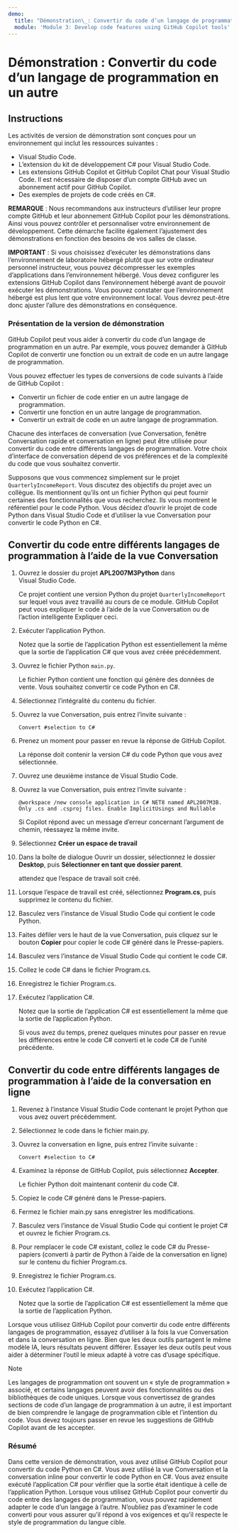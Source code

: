 ```yaml
---
demo:
  title: "Démonstration\_: Convertir du code d’un langage de programmation en un autre"
  module: 'Module 3: Develop code features using GitHub Copilot tools'
---
```


# Démonstration : Convertir du code d’un langage de programmation en un autre

## Instructions

Les activités de version de démonstration sont conçues pour un environnement qui inclut les ressources suivantes :

- Visual Studio Code.
- L’extension du kit de développement C# pour Visual Studio Code.
- Les extensions GitHub Copilot et GitHub Copilot Chat pour Visual Studio Code. Il est nécessaire de disposer d’un compte GitHub avec un abonnement actif pour GitHub Copilot.
- Des exemples de projets de code créés en C#.

**REMARQUE** : Nous recommandons aux instructeurs d’utiliser leur propre compte GitHub et leur abonnement GitHub Copilot pour les démonstrations. Ainsi vous pouvez contrôler et personnaliser votre environnement de développement. Cette démarche facilite également l’ajustement des démonstrations en fonction des besoins de vos salles de classe.

**IMPORTANT** : Si vous choisissez d’exécuter les démonstrations dans l’environnement de laboratoire hébergé plutôt que sur votre ordinateur personnel instructeur, vous pouvez décompresser les exemples d’applications dans l’environnement hébergé. Vous devez configurer les extensions GitHub Copilot dans l’environnement hébergé avant de pouvoir exécuter les démonstrations. Vous pouvez constater que l’environnement hébergé est plus lent que votre environnement local. Vous devrez peut-être donc ajuster l’allure des démonstrations en conséquence.

### Présentation de la version de démonstration

GitHub Copilot peut vous aider à convertir du code d’un langage de programmation en un autre. Par exemple, vous pouvez demander à GitHub Copilot de convertir une fonction ou un extrait de code en un autre langage de programmation.

Vous pouvez effectuer les types de conversions de code suivants à l’aide de GitHub Copilot :

- Convertir un fichier de code entier en un autre langage de programmation.
- Convertir une fonction en un autre langage de programmation.
- Convertir un extrait de code en un autre langage de programmation.

Chacune des interfaces de conversation (vue Conversation, fenêtre Conversation rapide et conversation en ligne) peut être utilisée pour convertir du code entre différents langages de programmation. Votre choix d’interface de conversation dépend de vos préférences et de la complexité du code que vous souhaitez convertir.

Supposons que vous commencez simplement sur le projet `QuarterlyIncomeReport`. Vous discutez des objectifs du projet avec un collègue. Ils mentionnent qu’ils ont un fichier Python qui peut fournir certaines des fonctionnalités que vous recherchez. Ils vous montrent le référentiel pour le code Python. Vous décidez d’ouvrir le projet de code Python dans Visual Studio Code et d’utiliser la vue Conversation pour convertir le code Python en C#.

## Convertir du code entre différents langages de programmation à l’aide de la vue Conversation

1. Ouvrez le dossier du projet **APL2007M3Python** dans Visual Studio Code.

    Ce projet contient une version Python du projet `QuarterlyIncomeReport` sur lequel vous avez travaillé au cours de ce module. GitHub Copilot peut vous expliquer le code à l’aide de la vue Conversation ou de l’action intelligente Expliquer ceci.

1. Exécuter l’application Python.

    Notez que la sortie de l’application Python est essentiellement la même que la sortie de l’application C# que vous avez créée précédemment.

1. Ouvrez le fichier Python `main.py`.

    Le fichier Python contient une fonction qui génère des données de vente. Vous souhaitez convertir ce code Python en C#.

1. Sélectionnez l’intégralité du contenu du fichier.

1. Ouvrez la vue Conversation, puis entrez l’invite suivante :

    ```plaintext
    Convert #selection to C#
    ```

1. Prenez un moment pour passer en revue la réponse de GitHub Copilot.

    La réponse doit contenir la version C# du code Python que vous avez sélectionnée.

1. Ouvrez une deuxième instance de Visual Studio Code.

1. Ouvrez la vue Conversation, puis entrez l’invite suivante :

    ```plaintext
    @workspace /new console application in C# NET8 named APL2007M3B. Only .cs and .csproj files. Enable ImplicitUsings and Nullable
    ```

    Si Copilot répond avec un message d’erreur concernant l’argument de chemin, réessayez la même invite.

1. Sélectionnez **Créer un espace de travail**

1. Dans la boîte de dialogue Ouvrir un dossier, sélectionnez le dossier **Desktop**, puis **Sélectionner en tant que dossier parent**.

    attendez que l’espace de travail soit créé.

1. Lorsque l’espace de travail est créé, sélectionnez **Program.cs**, puis supprimez le contenu du fichier.

1. Basculez vers l’instance de Visual Studio Code qui contient le code Python.

1. Faites défiler vers le haut de la vue Conversation, puis cliquez sur le bouton **Copier** pour copier le code C# généré dans le Presse-papiers.

1. Basculez vers l’instance de Visual Studio Code qui contient le code C#.

1. Collez le code C# dans le fichier Program.cs.

1. Enregistrez le fichier Program.cs.

1. Exécutez l’application C#.

    Notez que la sortie de l’application C# est essentiellement la même que la sortie de l’application Python.

    Si vous avez du temps, prenez quelques minutes pour passer en revue les différences entre le code C# converti et le code C# de l’unité précédente.

## Convertir du code entre différents langages de programmation à l’aide de la conversation en ligne

1. Revenez à l’instance Visual Studio Code contenant le projet Python que vous avez ouvert précédemment.

1. Sélectionnez le code dans le fichier main.py.

1. Ouvrez la conversation en ligne, puis entrez l’invite suivante :

    ```plaintext
    Convert #selection to C#
    ```

1. Examinez la réponse de GitHub Copilot, puis sélectionnez **Accepter**.

    Le fichier Python doit maintenant contenir du code C#.

1. Copiez le code C# généré dans le Presse-papiers.

1. Fermez le fichier main.py sans enregistrer les modifications.

1. Basculez vers l’instance de Visual Studio Code qui contient le projet C# et ouvrez le fichier Program.cs.

1. Pour remplacer le code C# existant, collez le code C# du Presse-papiers (converti à partir de Python à l’aide de la conversation en ligne) sur le contenu du fichier Program.cs.

1. Enregistrez le fichier Program.cs.

1. Exécutez l’application C#.

    Notez que la sortie de l’application C# est essentiellement la même que la sortie de l’application Python.

Lorsque vous utilisez GitHub Copilot pour convertir du code entre différents langages de programmation, essayez d’utiliser à la fois la vue Conversation et dans la conversation en ligne. Bien que les deux outils partagent le même modèle IA, leurs résultats peuvent différer. Essayer les deux outils peut vous aider à déterminer l’outil le mieux adapté à votre cas d’usage spécifique.

> [!NOTE]
> Les langages de programmation ont souvent un « style de programmation » associé, et certains langages peuvent avoir des fonctionnalités ou des bibliothèques de code uniques. Lorsque vous convertissez de grandes sections de code d’un langage de programmation à un autre, il est important de bien comprendre le langage de programmation cible et l’intention du code. Vous devez toujours passer en revue les suggestions de GitHub Copilot avant de les accepter.

### Résumé

Dans cette version de démonstration, vous avez utilisé GitHub Copilot pour convertir du code Python en C#. Vous avez utilisé la vue Conversation et la conversation inline pour convertir le code Python en C#. Vous avez ensuite exécuté l’application C# pour vérifier que la sortie était identique à celle de l’application Python. Lorsque vous utilisez GitHub Copilot pour convertir du code entre des langages de programmation, vous pouvez rapidement adapter le code d’un langage à l’autre. N’oubliez pas d’examiner le code converti pour vous assurer qu’il répond à vos exigences et qu’il respecte le style de programmation du langue cible.
